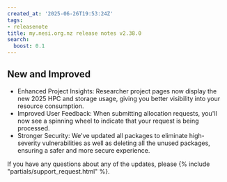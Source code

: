 ```yaml
---
created_at: '2025-06-26T19:53:24Z'
tags:
- releasenote
title: my.nesi.org.nz release notes v2.38.0
search:
  boost: 0.1
---
```


## New and Improved
- Enhanced Project Insights: Researcher project pages now display the new 2025 HPC and storage usage, giving you better visibility into your resource consumption.
- Improved User Feedback: When submitting allocation requests, you'll now see a spinning wheel to indicate that your request is being processed.  
- Stronger Security: We've updated all packages to eliminate high-severity vulnerabilities as well as deleting all the unused packages, ensuring a safer and more secure experience.  

If you have any questions about any of the updates, please
{% include "partials/support_request.html" %}.
